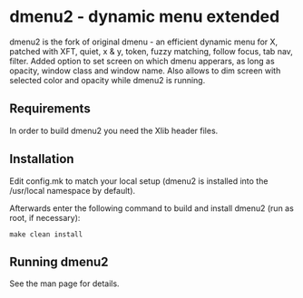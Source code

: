 # dmenu2 - dynamic menu extended
dmenu2 is the fork of original dmenu - an efficient dynamic menu for X, patched with XFT, quiet,
x & y, token, fuzzy matching, follow focus, tab nav, filter. Added option to set screen on which 
dmenu apperars, as long as opacity, window class and window name. Also allows to dim screen with
selected color and opacity while dmenu2 is running.

## Requirements
In order to build dmenu2 you need the Xlib header files.

## Installation
Edit config.mk to match your local setup (dmenu2 is installed into the /usr/local namespace by default).

Afterwards enter the following command to build and install dmenu2 (run as root, if necessary):

    make clean install

## Running dmenu2
See the man page for details.
